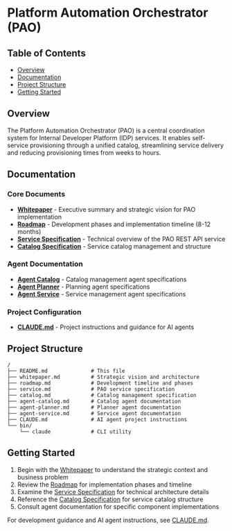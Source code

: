 # Platform Automation Orchestrator (PAO)

## Table of Contents

- [Overview](#overview)
- [Documentation](#documentation)
- [Project Structure](#project-structure)
- [Getting Started](#getting-started)

## Overview

The Platform Automation Orchestrator (PAO) is a central coordination system for Internal Developer Platform (IDP) services. It enables self-service provisioning through a unified catalog, streamlining service delivery and reducing provisioning times from weeks to hours.

## Documentation

### Core Documents
- [**Whitepaper**](whitepaper.md) - Executive summary and strategic vision for PAO implementation
- [**Roadmap**](roadmap.md) - Development phases and implementation timeline (8-12 months)
- [**Service Specification**](service.md) - Technical overview of the PAO REST API service
- [**Catalog Specification**](catalog.md) - Service catalog management and structure

### Agent Documentation
- [**Agent Catalog**](agent-catalog.md) - Catalog management agent specifications
- [**Agent Planner**](agent-planner.md) - Planning agent specifications  
- [**Agent Service**](agent-service.md) - Service management agent specifications

### Project Configuration
- [**CLAUDE.md**](CLAUDE.md) - Project instructions and guidance for AI agents

## Project Structure

```
/
├── README.md              # This file
├── whitepaper.md          # Strategic vision and architecture
├── roadmap.md             # Development timeline and phases
├── service.md             # PAO service specification
├── catalog.md             # Catalog management specification
├── agent-catalog.md       # Catalog agent documentation
├── agent-planner.md       # Planner agent documentation
├── agent-service.md       # Service agent documentation
├── CLAUDE.md              # AI agent project instructions
└── bin/
    └── claude             # CLI utility
```

## Getting Started

1. Begin with the [Whitepaper](whitepaper.md) to understand the strategic context and business problem
2. Review the [Roadmap](roadmap.md) for implementation phases and timeline
3. Examine the [Service Specification](service.md) for technical architecture details
4. Reference the [Catalog Specification](catalog.md) for service catalog structure
5. Consult agent documentation for specific component implementations

For development guidance and AI agent instructions, see [CLAUDE.md](CLAUDE.md).
